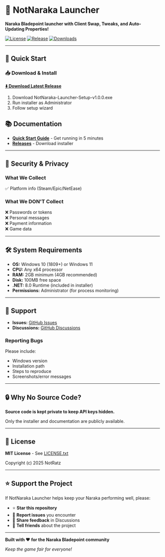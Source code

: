 # 🎯 NotNaraka Launcher

**Naraka Bladepoint launcher with Client Swap, Tweaks, and Auto-Updating Properties!**

[![License](https://img.shields.io/badge/License-MIT-blue.svg)](LICENSE.txt)
[![Release](https://img.shields.io/github/v/release/NotRatz/NotNaraka-Launcher)](https://github.com/NotRatz/NotNaraka-Launcher/releases)
[![Downloads](https://img.shields.io/github/downloads/NotRatz/NotNaraka-Launcher/total)](https://github.com/NotRatz/NotNaraka-Launcher/releases)

---

## 🚀 Quick Start

### 📥 Download & Install

**[⬇️ Download Latest Release](https://github.com/NotRatz/NotNaraka-Launcher/releases/latest)**

1. Download NotNaraka-Launcher-Setup-v1.0.0.exe
2. Run installer as Administrator
3. Follow setup wizard

## 📚 Documentation

- **[Quick Start Guide](QUICKSTART.md)** - Get running in 5 minutes
- **[Releases](https://github.com/NotRatz/NotNaraka-Launcher/releases)** - Download installer

---

## 🔐 Security & Privacy

### What We Collect
✅ Platform info (Steam/Epic/NetEase)  

### What We DON'T Collect
❌ Passwords or tokens  
❌ Personal messages  
❌ Payment information  
❌ Game data  

---

## 🛠️ System Requirements

- **OS:** Windows 10 (1809+) or Windows 11
- **CPU:** Any x64 processor
- **RAM:** 2GB minimum (4GB recommended)
- **Disk:** 100MB free space
- **.NET:** 8.0 Runtime (included in installer)
- **Permissions:** Administrator (for process monitoring)

---

## 🐛 Support

- **Issues:** [GitHub Issues](https://github.com/NotRatz/NotNaraka-Launcher/issues)
- **Discussions:** [GitHub Discussions](https://github.com/NotRatz/NotNaraka-Launcher/discussions)

### Reporting Bugs

Please include:
- Windows version
- Installation path
- Steps to reproduce
- Screenshots/error messages

---

## 🔒 Why No Source Code?

**Source code is kept private to keep API keys hidden.**

Only the installer and documentation are publicly available.

---

## 📄 License

**MIT License** - See [LICENSE.txt](LICENSE.txt)

Copyright (c) 2025 NotRatz

---

## ⭐ Support the Project

If NotNaraka Launcher helps keep your Naraka performing well, please:

- ⭐ **Star this repository**
- 🐛 **Report issues** you encounter
- 💬 **Share feedback** in Discussions
- 📢 **Tell friends** about the project

---

**Built with ❤️ for the Naraka Bladepoint community**

*Keep the game fair for everyone!*
